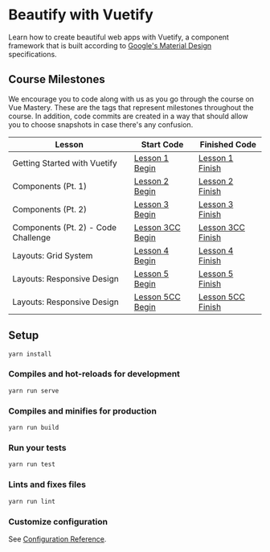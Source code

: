 # Beautify with Vuetify

Learn how to create beautiful web apps with Vuetify, a component framework that is built according to [Google's Material Design](https://material.io/design/) specifications.

## Course Milestones

We encourage you to code along with us as you go through the course on Vue Mastery. These are the tags that represent milestones throughout the course. In addition, code commits are created in a way that should allow you to choose snapshots in case there's any confusion.

| Lesson                              | Start Code                                                                                  | Finished Code                                                                                 |
| ----------------------------------- | ------------------------------------------------------------------------------------------- | --------------------------------------------------------------------------------------------- |
| Getting Started with Vuetify        | [Lesson 1 Begin](https://github.com/Code-Pop/beautify-with-vuetify/tree/Lesson-1-BEGIN)     | [Lesson 1 Finish](https://github.com/Code-Pop/beautify-with-vuetify/tree/Lesson-1-BEGIN)      |
| Components (Pt. 1)                  | [Lesson 2 Begin](https://github.com/Code-Pop/beautify-with-vuetify/tree/Lesson-2-BEGIN)     | [Lesson 2 Finish](https://github.com/Code-Pop/beautify-with-vuetify/tree/Lesson-2-FINISH)     |
| Components (Pt. 2)                  | [Lesson 3 Begin](https://github.com/Code-Pop/beautify-with-vuetify/tree/Lesson-3-BEGIN)     | [Lesson 3 Finish](https://github.com/Code-Pop/beautify-with-vuetify/tree/Lesson-3-FINISH)     |
| Components (Pt. 2) - Code Challenge | [Lesson 3CC Begin](https://github.com/Code-Pop/beautify-with-vuetify/tree/Lesson-3CC-BEGIN) | [Lesson 3CC Finish](https://github.com/Code-Pop/beautify-with-vuetify/tree/Lesson-3CC-FINISH) |
| Layouts: Grid System                | [Lesson 4 Begin](https://github.com/Code-Pop/beautify-with-vuetify/tree/Lesson-4-BEGIN)     | [Lesson 4 Finish](https://github.com/Code-Pop/beautify-with-vuetify/tree/Lesson-4-FINISH)     |
| Layouts: Responsive Design          | [Lesson 5 Begin](https://github.com/Code-Pop/beautify-with-vuetify/tree/Lesson-5-BEGIN)     | [Lesson 5 Finish](https://github.com/Code-Pop/beautify-with-vuetify/tree/Lesson-5-FINISH)     |
| Layouts: Responsive Design          | [Lesson 5CC Begin](https://github.com/Code-Pop/beautify-with-vuetify/tree/Lesson-5CC-BEGIN) | [Lesson 5CC Finish](https://github.com/Code-Pop/beautify-with-vuetify/tree/Lesson-5CC-FINISH) |

## Setup

```
yarn install
```

### Compiles and hot-reloads for development

```
yarn run serve
```

### Compiles and minifies for production

```
yarn run build
```

### Run your tests

```
yarn run test
```

### Lints and fixes files

```
yarn run lint
```

### Customize configuration

See [Configuration Reference](https://cli.vuejs.org/config/).
